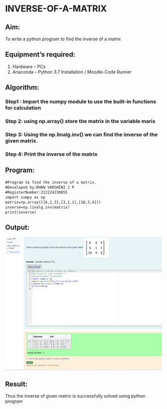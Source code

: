 # INVERSE-OF-A-MATRIX
## Aim:
To write a python program to find the inverse of a matrix
## Equipment’s required:
1. 	Hardware – PCs
2. 	Anaconda – Python 3.7 Installation / Moodle-Code Runner
## Algorithm:
### Step1 : Import the numpy module to use the built-in functions for calculation
### Step 2: using np.array() store the matrix in the variable marix
### Step 3: Using the np.linalg.inv() we can find the inverse of the given matrix.
### Step 4: Print the inverse of the matrix

## Program:
```
#Program to find the inverse of a matrix.
#Developed by:DHAN VARSHINI J P
#RegisterNumber:212224230055
import numpy as np
matrix=np.array([[6,2,3],[3,1,1],[10,3,4]])
inverse=np.linalg.inv(matrix)
print(inverse)
```
## Output:
![alt text](<Screenshot 2025-03-21 113922.png>)

## Result:
Thus the inverse of given matrix is successfully solved using python program

